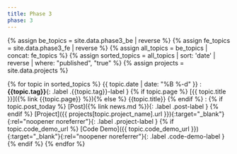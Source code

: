 ```yaml
---
title: Phase 3
phase: 3
---
```


{% assign be_topics = site.data.phase3_be | reverse %}
{% assign fe_topics = site.data.phase3_fe | reverse %}
{% assign all_topics = be_topics | concat: fe_topics %}
{% assign sorted_topics = all_topics | sort: 'date' | reverse | where: "published", "true"  %}
{% assign projects =  site.data.projects %}

{% for topic in sorted_topics %}
{{ topic.date | date: "%B %-d" }}
: **{{topic.tag}}**{: .label .{{topic.tag}}-label } {% if topic.page %} [{{ topic.title }}]({% link {{topic.page}} %}){% else %} {{topic.title}} {% endif %}
: {% if topic.post_today %} [Post]({% link news.md %}){: .label .post-label } {% endif %} [Project]({{ projects[topic.project_name].url }}){:target="_blank"}{:rel="noopener noreferrer"}{: .label .project-label } {% if topic.code_demo_url %} [Code Demo]({{ topic.code_demo_url }}){:target="_blank"}{:rel="noopener noreferrer"}{: .label .code-demo-label } {% endif %}
{% endfor %}
